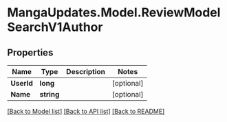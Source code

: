 # MangaUpdates.Model.ReviewModelSearchV1Author

## Properties

Name | Type | Description | Notes
------------ | ------------- | ------------- | -------------
**UserId** | **long** |  | [optional] 
**Name** | **string** |  | [optional] 

[[Back to Model list]](../README.md#documentation-for-models) [[Back to API list]](../README.md#documentation-for-api-endpoints) [[Back to README]](../README.md)

